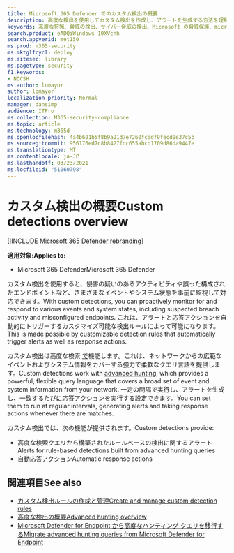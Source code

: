 ```yaml
---
title: Microsoft 365 Defender でのカスタム検出の概要
description: 高度な検出を使用してカスタム検出を作成し、アラートを生成する方法を理解する
keywords: 高度な狩猟、脅威の検出、サイバー脅威の検出、Microsoft の脅威保護、microsoft 365、mtp、m365、検索、クエリ、テレメトリ、カスタム検出、スキーマ、kusto、microsoft 365、Microsoft Threat Protection
search.product: eADQiWindows 10XVcnh
search.appverid: met150
ms.prod: m365-security
ms.mktglfcycl: deploy
ms.sitesec: library
ms.pagetype: security
f1.keywords:
- NOCSH
ms.author: lomayor
author: lomayor
localization_priority: Normal
manager: dansimp
audience: ITPro
ms.collection: M365-security-compliance
ms.topic: article
ms.technology: m365d
ms.openlocfilehash: 4a4b601b5f8b9a21d7e7260fcadf9fecd0e37c5b
ms.sourcegitcommit: 956176ed7c8b8427fdc655abcd1709d86da9447e
ms.translationtype: MT
ms.contentlocale: ja-JP
ms.lasthandoff: 03/23/2021
ms.locfileid: "51060798"
---
```

# <a name="custom-detections-overview"></a><span data-ttu-id="1f35c-104">カスタム検出の概要</span><span class="sxs-lookup"><span data-stu-id="1f35c-104">Custom detections overview</span></span>

[!INCLUDE [Microsoft 365 Defender rebranding](../includes/microsoft-defender.md)]


<span data-ttu-id="1f35c-105">**適用対象:**</span><span class="sxs-lookup"><span data-stu-id="1f35c-105">**Applies to:**</span></span>
- <span data-ttu-id="1f35c-106">Microsoft 365 Defender</span><span class="sxs-lookup"><span data-stu-id="1f35c-106">Microsoft 365 Defender</span></span>

<span data-ttu-id="1f35c-107">カスタム検出を使用すると、侵害の疑いのあるアクティビティや誤った構成されたエンドポイントなど、さまざまなイベントやシステム状態を事前に監視して対応できます。</span><span class="sxs-lookup"><span data-stu-id="1f35c-107">With custom detections, you can proactively monitor for and respond to various events and system states, including suspected breach activity and misconfigured endpoints.</span></span> <span data-ttu-id="1f35c-108">これは、アラートと応答アクションを自動的にトリガーするカスタマイズ可能な検出ルールによって可能になります。</span><span class="sxs-lookup"><span data-stu-id="1f35c-108">This is made possible by customizable detection rules that automatically trigger alerts as well as response actions.</span></span>

<span data-ttu-id="1f35c-109">カスタム検出は高度な検索 [で](advanced-hunting-overview.md)機能します。これは、ネットワークからの広範なイベントおよびシステム情報をカバーする強力で柔軟なクエリ言語を提供します。</span><span class="sxs-lookup"><span data-stu-id="1f35c-109">Custom detections work with [advanced hunting](advanced-hunting-overview.md), which provides a powerful, flexible query language that covers a broad set of event and system information from your network.</span></span> <span data-ttu-id="1f35c-110">一定の間隔で実行し、アラートを生成し、一致するたびに応答アクションを実行する設定できます。</span><span class="sxs-lookup"><span data-stu-id="1f35c-110">You can set them to run at regular intervals, generating alerts and taking response actions whenever there are matches.</span></span>

<span data-ttu-id="1f35c-111">カスタム検出では、次の機能が提供されます。</span><span class="sxs-lookup"><span data-stu-id="1f35c-111">Custom detections provide:</span></span>
- <span data-ttu-id="1f35c-112">高度な検索クエリから構築されたルールベースの検出に関するアラート</span><span class="sxs-lookup"><span data-stu-id="1f35c-112">Alerts for rule-based detections built from advanced hunting queries</span></span>
- <span data-ttu-id="1f35c-113">自動応答アクション</span><span class="sxs-lookup"><span data-stu-id="1f35c-113">Automatic response actions</span></span>

## <a name="see-also"></a><span data-ttu-id="1f35c-114">関連項目</span><span class="sxs-lookup"><span data-stu-id="1f35c-114">See also</span></span>
- [<span data-ttu-id="1f35c-115">カスタム検出ルールの作成と管理</span><span class="sxs-lookup"><span data-stu-id="1f35c-115">Create and manage custom detection rules</span></span>](custom-detection-rules.md)
- [<span data-ttu-id="1f35c-116">高度な検出の概要</span><span class="sxs-lookup"><span data-stu-id="1f35c-116">Advanced hunting overview</span></span>](advanced-hunting-overview.md)
- [<span data-ttu-id="1f35c-117">Microsoft Defender for Endpoint から高度なハンティング クエリを移行する</span><span class="sxs-lookup"><span data-stu-id="1f35c-117">Migrate advanced hunting queries from Microsoft Defender for Endpoint</span></span>](advanced-hunting-migrate-from-mde.md)
